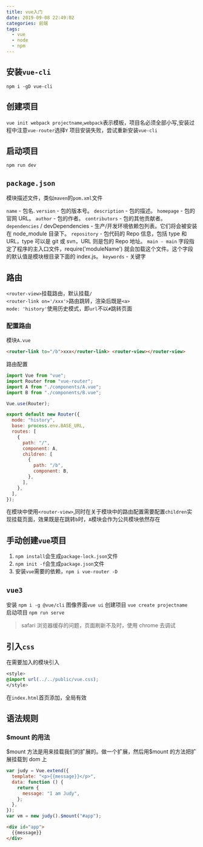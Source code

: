 ```yaml
---
title: vue入门
date: 2019-09-08 22:49:02
categories: 前端
tags:
  - vue
  - node
  - npm
---
```


## 安装`vue-cli`

`npm i -gD vue-cli`

## 创建项目

`vue init webpack projectname`,`webpack`表示模板，项目名必须全部小写,安装过程中注意`vue-router`选择`Y`
项目安装失败，尝试重新安装`vue-cli`

## 启动项目

`npm run dev`

## `package.json`

模块描述文件，类似`maven`的`pom.xml`文件

`name` - 包名.
`version` - 包的版本号。
`description` - 包的描述。
`homepage` - 包的官网 URL。
`author` - 包的作者。
`contributors` - 包的其他贡献者。
`dependencies` / devDependencies - 生产/开发环境依赖包列表。它们将会被安装在 node_module 目录下。
`repository` - 包代码的 Repo 信息，包括 type 和 URL，type 可以是 git 或 svn，URL 则是包的 Repo 地址。
`main - main` 字段指定了程序的主入口文件，require('moduleName') 就会加载这个文件。这个字段的默认值是模块根目录下面的 index.js。
`keywords` - 关键字

## 路由

`<router-view>`挂载路由，默认挂载`/`  
`<router-link on='/xxx'>`路由跳转，渲染后既是`<a>`  
`mode: 'history'`使用历史模式，即`url`不以`#`跳转页面

### 配置路由

模块`A.vue`

```html
<router-link to="/b">xxx</router-link> <router-view></router-view>
```

路由配置

```javascript
import Vue from "vue";
import Router from "vue-router";
import A from "./components/A.vue";
import B from "./components/B.vue";

Vue.use(Router);

export default new Router({
  mode: "history",
  base: process.env.BASE_URL,
  routes: [
    {
      path: "/",
      component: A,
      children: [
        {
          path: "/b",
          component: B,
        },
      ],
    },
  ],
});
```

在模块中使用`<router-view>`,同时在关于模块中的路由配置需要配置`children`实现挂载页面，效果既是在跳转`b`时，`A`模块会作为公共模块依然存在

## 手动创建`vue`项目

1. `npm install`会生成`package-lock.json`文件
2. `npm init -f`会生成`package.json`文件
3. 安装`vue`需要的依赖，`npm i vue-router -D`

## `vue3`

安装 `npm i -g @vue/cli`
图像界面`vue ui`
创建项目 `vue create projectname`  
启动项目 `npm run serve`

> safari 浏览器缓存的问题，页面刷新不及时，使用 chrome 去调试

## 引入`css`

在需要加入的模块引入

```css
<style>
@import url(../../public/vue.css);
</style>
```

在`index.html`首页添加，全局有效

## 语法规则

### \$mount 的用法

\$mount 方法是用来挂载我们的扩展的。做一个扩展，然后用\$mount 的方法把扩展挂载到 dom 上

```javascript
var judy = Vue.extend({
  template: "<p>{{message}}</p>",
  data: function () {
    return {
      message: "I am Judy",
    };
  },
});
var vm = new judy().$mount("#app");
```

```html
<div id="app">
  {{message}}
</div>
```
